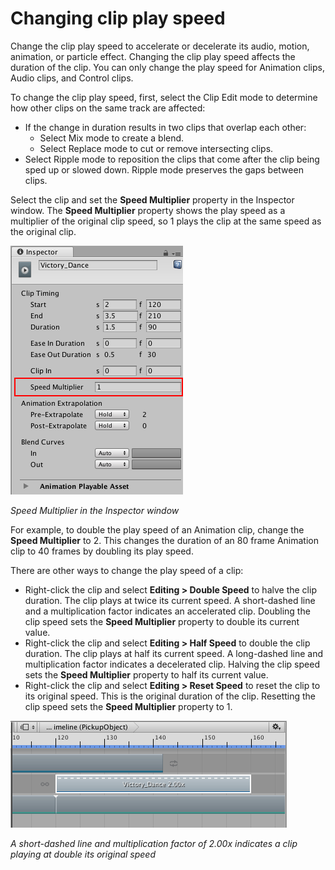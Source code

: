 # Changing clip play speed

Change the clip play speed to accelerate or decelerate its audio, motion, animation, or particle effect. Changing the
clip play speed affects the duration of the clip. You can only change the play speed for Animation clips, Audio clips,
and Control clips.

To change the clip play speed, first, select the Clip Edit mode to determine how other clips on the same track are
affected:

* If the change in duration results in two clips that overlap each other:
    * Select Mix mode to create a blend.
    * Select Replace mode to cut or remove intersecting clips.
* Select Ripple mode to reposition the clips that come after the clip being sped up or slowed down. Ripple mode
  preserves the gaps between clips.

Select the clip and set the **Speed Multiplier** property in the Inspector window. The **Speed Multiplier** property
shows the play speed as a multiplier of the original clip speed, so 1 plays the clip at the same speed as the original
clip.

![Speed Multiplier in the Inspector window](images/timeline_inspector_clip_speed.png)

_Speed Multiplier in the Inspector window_

For example, to double the play speed of an Animation clip, change the **Speed Multiplier** to 2. This changes the
duration of an 80 frame Animation clip to 40 frames by doubling its play speed.

There are other ways to change the play speed of a clip:

* Right-click the clip and select **Editing &gt; Double Speed** to halve the clip duration. The clip plays at twice its
  current speed. A short-dashed line and a multiplication factor indicates an accelerated clip. Doubling the clip speed
  sets the **Speed Multiplier** property to double its current value.
* Right-click the clip and select **Editing &gt; Half Speed** to double the clip duration. The clip plays at half its
  current speed. A long-dashed line and multiplication factor indicates a decelerated clip. Halving the clip speed sets
  the **Speed Multiplier** property to half its current value.
* Right-click the clip and select **Editing &gt; Reset Speed** to reset the clip to its original speed. This is the
  original duration of the clip. Resetting the clip speed sets the **Speed Multiplier** property to 1.

![A short-dashed line and multiplication factor of 2.00x indicates a clip playing at double its original speed](images/timeline_clip_double_speed.png)

_A short-dashed line and multiplication factor of 2.00x indicates a clip playing at double its original speed_

